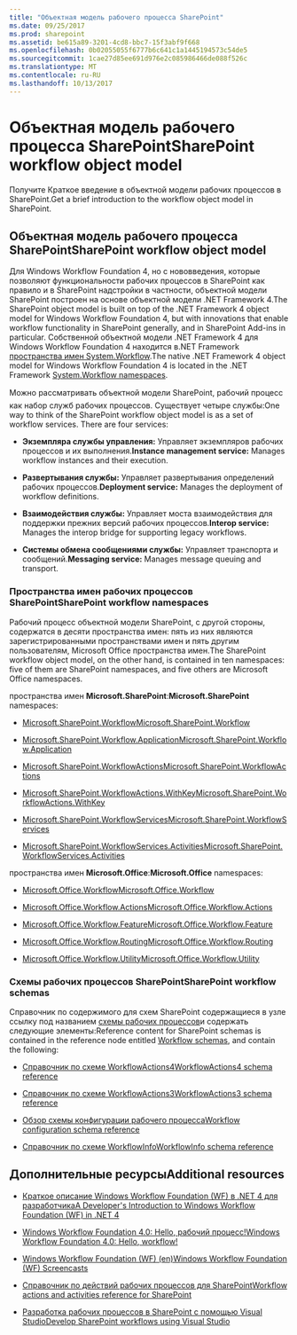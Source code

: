 ```yaml
---
title: "Объектная модель рабочего процесса SharePoint"
ms.date: 09/25/2017
ms.prod: sharepoint
ms.assetid: be615a89-3201-4cd8-bbc7-15f3abf9f668
ms.openlocfilehash: 0b02055055f6777b6c641c1a1445194573c54de5
ms.sourcegitcommit: 1cae27d85ee691d976e2c085986466de088f526c
ms.translationtype: MT
ms.contentlocale: ru-RU
ms.lasthandoff: 10/13/2017
---
```

# <a name="sharepoint-workflow-object-model"></a><span data-ttu-id="0e8fa-102">Объектная модель рабочего процесса SharePoint</span><span class="sxs-lookup"><span data-stu-id="0e8fa-102">SharePoint workflow object model</span></span>
<span data-ttu-id="0e8fa-103">Получите Краткое введение в объектной модели рабочих процессов в SharePoint.</span><span class="sxs-lookup"><span data-stu-id="0e8fa-103">Get a brief introduction to the workflow object model in SharePoint.</span></span>
## <a name="sharepoint-workflow-object-model"></a><span data-ttu-id="0e8fa-104">Объектная модель рабочего процесса SharePoint</span><span class="sxs-lookup"><span data-stu-id="0e8fa-104">SharePoint workflow object model</span></span>
<span data-ttu-id="0e8fa-105"><a name="bk_SPwfom"> </a></span><span class="sxs-lookup"><span data-stu-id="0e8fa-105"></span></span>

<span data-ttu-id="0e8fa-106">Для Windows Workflow Foundation 4, но с нововведения, которые позволяют функциональности рабочих процессов в SharePoint как правило и в SharePoint надстройки в частности, объектной модели SharePoint построен на основе объектной модели .NET Framework 4.</span><span class="sxs-lookup"><span data-stu-id="0e8fa-106">The SharePoint object model is built on top of the .NET Framework 4 object model for Windows Workflow Foundation 4, but with innovations that enable workflow functionality in SharePoint generally, and in SharePoint Add-ins in particular.</span></span> <span data-ttu-id="0e8fa-107">Собственной объектной модели .NET Framework 4 для Windows Workflow Foundation 4 находится в.NET Framework [пространства имен System.Workflow](http://msdn.microsoft.com/en-us/library/gg145026.aspx).</span><span class="sxs-lookup"><span data-stu-id="0e8fa-107">The native .NET Framework 4 object model for Windows Workflow Foundation 4 is located in the .NET Framework  [System.Workflow namespaces](http://msdn.microsoft.com/en-us/library/gg145026.aspx).</span></span>
  
    
    
<span data-ttu-id="0e8fa-p102">Можно рассматривать объектной модели SharePoint, рабочий процесс  как набор служб рабочих процессов. Существует четыре службы:</span><span class="sxs-lookup"><span data-stu-id="0e8fa-p102">One way to think of the SharePoint workflow object model is as a set of workflow services. There are four services:</span></span> 
  
    
    

- <span data-ttu-id="0e8fa-110">**Экземпляра службы управления:** Управляет экземпляров рабочих процессов и их выполнения.</span><span class="sxs-lookup"><span data-stu-id="0e8fa-110">**Instance management service:** Manages workflow instances and their execution.</span></span>
    
  
- <span data-ttu-id="0e8fa-111">**Развертывания службы:** Управляет развертывания определений рабочих процессов.</span><span class="sxs-lookup"><span data-stu-id="0e8fa-111">**Deployment service:** Manages the deployment of workflow definitions.</span></span>
    
  
- <span data-ttu-id="0e8fa-112">**Взаимодействия службы:** Управляет моста взаимодействия для поддержки прежних версий рабочих процессов.</span><span class="sxs-lookup"><span data-stu-id="0e8fa-112">**Interop service:** Manages the interop bridge for supporting legacy workflows.</span></span>
    
  
- <span data-ttu-id="0e8fa-113">**Системы обмена сообщениями службы:** Управляет транспорта и сообщений.</span><span class="sxs-lookup"><span data-stu-id="0e8fa-113">**Messaging service:** Manages message queuing and transport.</span></span>
    
  

### <a name="sharepoint-workflow-namespaces"></a><span data-ttu-id="0e8fa-114">Пространства имен рабочих процессов SharePoint</span><span class="sxs-lookup"><span data-stu-id="0e8fa-114">SharePoint workflow namespaces</span></span>

<span data-ttu-id="0e8fa-115">Рабочий процесс объектной модели SharePoint, с другой стороны, содержатся в десяти пространства имен: пять из них являются зарегистрированными пространствами имен и пять другим пользователям, Microsoft Office пространства имен.</span><span class="sxs-lookup"><span data-stu-id="0e8fa-115">The SharePoint workflow object model, on the other hand, is contained in ten namespaces: five of them are SharePoint namespaces, and five others are Microsoft Office namespaces.</span></span>
  
    
    
 <span data-ttu-id="0e8fa-116">пространства имен **Microsoft.SharePoint**:</span><span class="sxs-lookup"><span data-stu-id="0e8fa-116">**Microsoft.SharePoint** namespaces:</span></span>
  
    
    

-  [<span data-ttu-id="0e8fa-117">Microsoft.SharePoint.Workflow</span><span class="sxs-lookup"><span data-stu-id="0e8fa-117">Microsoft.SharePoint.Workflow</span></span>](https://msdn.microsoft.com/library/Microsoft.SharePoint.Workflow.aspx)
    
  
-  [<span data-ttu-id="0e8fa-118">Microsoft.SharePoint.Workflow.Application</span><span class="sxs-lookup"><span data-stu-id="0e8fa-118">Microsoft.SharePoint.Workflow.Application</span></span>](https://msdn.microsoft.com/library/Microsoft.SharePoint.Workflow.Application.aspx)
    
  
-  [<span data-ttu-id="0e8fa-119">Microsoft.SharePoint.WorkflowActions</span><span class="sxs-lookup"><span data-stu-id="0e8fa-119">Microsoft.SharePoint.WorkflowActions</span></span>](https://msdn.microsoft.com/library/Microsoft.SharePoint.WorkflowActions.aspx)
    
  
-  [<span data-ttu-id="0e8fa-120">Microsoft.SharePoint.WorkflowActions.WithKey</span><span class="sxs-lookup"><span data-stu-id="0e8fa-120">Microsoft.SharePoint.WorkflowActions.WithKey</span></span>](https://msdn.microsoft.com/library/Microsoft.SharePoint.WorkflowActions.WithKey.aspx)
    
  
-  [<span data-ttu-id="0e8fa-121">Microsoft.SharePoint.WorkflowServices</span><span class="sxs-lookup"><span data-stu-id="0e8fa-121">Microsoft.SharePoint.WorkflowServices</span></span>](https://msdn.microsoft.com/library/Microsoft.SharePoint.WorkflowServices.aspx)
    
  
-  [<span data-ttu-id="0e8fa-122">Microsoft.SharePoint.WorkflowServices.Activities</span><span class="sxs-lookup"><span data-stu-id="0e8fa-122">Microsoft.SharePoint.WorkflowServices.Activities</span></span>](https://msdn.microsoft.com/library/Microsoft.SharePoint.WorkflowServices.Activities.aspx)
    
  
 <span data-ttu-id="0e8fa-123">пространства имен **Microsoft.Office**:</span><span class="sxs-lookup"><span data-stu-id="0e8fa-123">**Microsoft.Office** namespaces:</span></span>
  
    
    

-  [<span data-ttu-id="0e8fa-124">Microsoft.Office.Workflow</span><span class="sxs-lookup"><span data-stu-id="0e8fa-124">Microsoft.Office.Workflow</span></span>](https://msdn.microsoft.com/library/Microsoft.Office.Workflow.aspx)
    
  
-  [<span data-ttu-id="0e8fa-125">Microsoft.Office.Workflow.Actions</span><span class="sxs-lookup"><span data-stu-id="0e8fa-125">Microsoft.Office.Workflow.Actions</span></span>](https://msdn.microsoft.com/library/Microsoft.Office.Workflow.Actions.aspx)
    
  
-  [<span data-ttu-id="0e8fa-126">Microsoft.Office.Workflow.Feature</span><span class="sxs-lookup"><span data-stu-id="0e8fa-126">Microsoft.Office.Workflow.Feature</span></span>](https://msdn.microsoft.com/library/Microsoft.Office.Workflow.Feature.aspx)
    
  
-  [<span data-ttu-id="0e8fa-127">Microsoft.Office.Workflow.Routing</span><span class="sxs-lookup"><span data-stu-id="0e8fa-127">Microsoft.Office.Workflow.Routing</span></span>](https://msdn.microsoft.com/library/Microsoft.Office.Workflow.Routing.aspx)
    
  
-  [<span data-ttu-id="0e8fa-128">Microsoft.Office.Workflow.Utility</span><span class="sxs-lookup"><span data-stu-id="0e8fa-128">Microsoft.Office.Workflow.Utility</span></span>](https://msdn.microsoft.com/library/Microsoft.Office.Workflow.Utility.aspx)
    
  

### <a name="sharepoint-workflow-schemas"></a><span data-ttu-id="0e8fa-129">Схемы рабочих процессов SharePoint</span><span class="sxs-lookup"><span data-stu-id="0e8fa-129">SharePoint workflow schemas</span></span>

<span data-ttu-id="0e8fa-130">Справочник по содержимого для схем SharePoint содержащиеся в узле ссылку под названием [схемы рабочих процессов](http://msdn.microsoft.com/library/b36ded16-3ffd-4931-811e-c402c1e35b07%28Office.15%29.aspx)и содержать следующие элементы:</span><span class="sxs-lookup"><span data-stu-id="0e8fa-130">Reference content for SharePoint schemas is contained in the reference node entitled  [Workflow schemas](http://msdn.microsoft.com/library/b36ded16-3ffd-4931-811e-c402c1e35b07%28Office.15%29.aspx), and contain the following:</span></span>
  
    
    

-  [<span data-ttu-id="0e8fa-131">Справочник по схеме WorkflowActions4</span><span class="sxs-lookup"><span data-stu-id="0e8fa-131">WorkflowActions4 schema reference</span></span>](http://msdn.microsoft.com/library/1c0112de-0139-e64d-d3d6-658541695391%28Office.15%29.aspx)
    
  
-  [<span data-ttu-id="0e8fa-132">Справочник по схеме WorkflowActions3</span><span class="sxs-lookup"><span data-stu-id="0e8fa-132">WorkflowActions3 schema reference</span></span>](http://msdn.microsoft.com/library/7a03ead8-30e0-4601-9c6f-edfb04ce57f9%28Office.15%29.aspx)
    
  
-  [<span data-ttu-id="0e8fa-133">Обзор схемы конфигурации рабочего процесса</span><span class="sxs-lookup"><span data-stu-id="0e8fa-133">Workflow configuration schema reference</span></span>](http://msdn.microsoft.com/library/63824239-6eb2-4cf1-ba84-44eace4d3781%28Office.15%29.aspx)
    
  
-  [<span data-ttu-id="0e8fa-134">Справочник по схеме WorkflowInfo</span><span class="sxs-lookup"><span data-stu-id="0e8fa-134">WorkflowInfo schema reference</span></span>](http://msdn.microsoft.com/library/f3bdcc70-15a0-44b2-9b01-330f13430354%28Office.15%29.aspx)
    
  

## <a name="additional-resources"></a><span data-ttu-id="0e8fa-135">Дополнительные ресурсы</span><span class="sxs-lookup"><span data-stu-id="0e8fa-135">Additional resources</span></span>
<span data-ttu-id="0e8fa-136"><a name="bk_additionalresources"> </a></span><span class="sxs-lookup"><span data-stu-id="0e8fa-136"></span></span>


-  [<span data-ttu-id="0e8fa-137">Краткое описание Windows Workflow Foundation (WF) в .NET 4 для разработчика</span><span class="sxs-lookup"><span data-stu-id="0e8fa-137">A Developer's Introduction to Windows Workflow Foundation (WF) in .NET 4</span></span>](http://msdn.microsoft.com/en-us/library/ee342461.aspx)
    
  
-  [<span data-ttu-id="0e8fa-138">Windows Workflow Foundation 4.0: Hello, рабочий процесс!</span><span class="sxs-lookup"><span data-stu-id="0e8fa-138">Windows Workflow Foundation 4.0: Hello, workflow!</span></span>](http://weblogs.asp.net/gunnarpeipman/archive/2009/07/08/windows-workflow-foundation-4-0-hello-workflow.aspx)
    
  
-  [<span data-ttu-id="0e8fa-139">Windows Workflow Foundation (WF) (en)</span><span class="sxs-lookup"><span data-stu-id="0e8fa-139">Windows Workflow Foundation (WF) Screencasts</span></span>](http://msdn.microsoft.com/en-us/netframework/dd733248)
    
  
-  [<span data-ttu-id="0e8fa-140">Справочник по действий рабочих процессов для SharePoint</span><span class="sxs-lookup"><span data-stu-id="0e8fa-140">Workflow actions and activities reference for SharePoint</span></span>](workflow-actions-and-activities-reference-for-sharepoint.md)
    
  
-  [<span data-ttu-id="0e8fa-141">Разработка рабочих процессов в SharePoint с помощью Visual Studio</span><span class="sxs-lookup"><span data-stu-id="0e8fa-141">Develop SharePoint workflows using Visual Studio</span></span>](develop-sharepoint-workflows-using-visual-studio.md)
    
  

  
    
    

